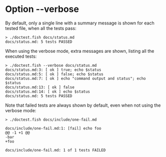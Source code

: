 # Option --verbose

By default, only a single line with a summary message is shown for each tested file, when all the tests pass:

    > ./doctest.fish docs/status.md
    docs/status.md: 5 tests PASSED

When using the verbose mode, extra messages are shown, listing all the executed tests:

    > ./doctest.fish --verbose docs/status.md
    docs/status.md:3: [ ok ] true; echo $status
    docs/status.md:5: [ ok ] false; echo $status
    docs/status.md:7: [ ok ] echo "command output and status"; echo $status
    docs/status.md:13: [ ok ] false
    docs/status.md:14: [ ok ] echo $status
    docs/status.md: 5 tests PASSED

Note that failed tests are always shown by default, even when not using the verbose mode:

    > ./doctest.fish docs/include/one-fail.md
    
    docs/include/one-fail.md:1: [fail] echo foo
    @@ -1 +1 @@
    -bar
    +foo
    
    docs/include/one-fail.md: 1 of 1 tests FAILED
